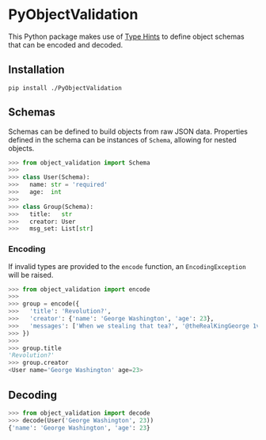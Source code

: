 # PyObjectValidation

This Python package makes use of [Type Hints](https://docs.python.org/3/library/typing.html) to define object schemas that can be encoded and decoded.

## Installation 

```console
pip install ./PyObjectValidation
```

## Schemas

Schemas can be defined to build objects from raw JSON data. Properties defined in the schema can be instances of `Schema`, allowing for nested objects.

```python
>>> from object_validation import Schema
>>>
>>> class User(Schema):
>>>   name: str = 'required'
>>>   age:  int
>>>
>>> class Group(Schema):
>>>   title:   str
>>>   creator: User
>>>   msg_set: List[str]
```

### Encoding

If invalid types are provided to the `encode` function, an `EncodingException` will be raised.

```python
>>> from object_validation import encode 
>>>
>>> group = encode({
>>>   'title': 'Revolution?',
>>>   'creator': {'name': 'George Washington', 'age': 23},
>>>   'messages': ['When we stealing that tea?', '@theRealKingGeorge 1v1 me irl']
>>> })
>>>
>>> group.title
'Revolution?'
>>> group.creator
<User name='George Washington' age=23>
```

## Decoding

```python
>>> from object_validation import decode
>>> decode(User('George Washington', 23))
{'name': 'George Washington', 'age': 23}
```
